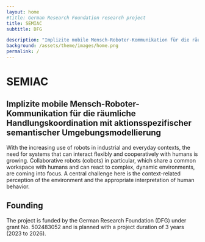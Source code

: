 ```yaml
---
layout: home
#title: German Research Foundation research project 
title: SEMIAC 
subtitle: DFG  

description: "Implizite mobile Mensch-Roboter-Kommunikation für die räumliche Handlungskoordination mit aktionsspezifischer semantischer Umgebungsmodellierung"
background: /assets/theme/images/home.png
permalink: /
---
```

# SEMIAC

## Implizite mobile Mensch-Roboter-Kommunikation für die räumliche Handlungskoordination mit aktionsspezifischer semantischer Umgebungsmodellierung

With the increasing use of robots in industrial and everyday contexts, the need for systems that can interact flexibly and cooperatively with humans is growing. Collaborative robots (cobots) in particular, which share a common workspace with humans and can react to complex, dynamic environments, are coming into focus. A central challenge here is the context-related perception of the environment and the appropriate interpretation of human behavior.

## Founding
The project is funded by the German Research Foundation (DFG) under grant No. 502483052 and is planned with a project duration of 3 years (2023 to 2026).
